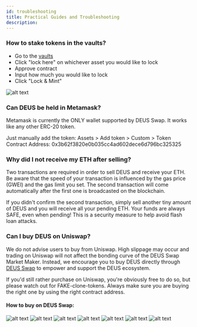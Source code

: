 ```yaml
---
id: troubleshooting
title: Practical Guides and Troubleshooting
description:
---
```


### How to stake tokens in the vaults?

- Go to the [vaults](https://app.deus.finance/vaults/)
- Click "lock here" on whichever asset you would like to lock
- Approve contract
- Input how much you would like to lock
- Click "Lock & Mint"

![alt text](https://i.ibb.co/Hxn9RtS/image.png "Logo Title Text 1")

### Can DEUS be held in Metamask? 
Metamask is currently the ONLY wallet supported by DEUS Swap. It works like any other ERC-20 token.

Just manually add the token:
Assets > Add token > Custom > Token Contract Address: 0x3b62f3820e0b035cc4ad602dece6d796bc325325

### Why did I not receive my ETH after selling?
Two transactions are required in order to sell DEUS and receive your ETH. Be aware that the speed of your transaction is influenced by the gas price (GWEI) and the gas limit you set. The second transaction will come automatically after the first one is broadcasted on the blockchain. 

If you didn't confirm the second transaction, simply sell another tiny amount of DEUS and you will receive all your pending ETH. Your funds are always SAFE, even when pending! This is a security measure to help avoid flash loan attacks.

### Can I buy DEUS on Uniswap?
We do not advise users to buy from Uniswap. High slippage may occur and trading on Uniswap will not affect the bonding curve of the DEUS Swap Market Maker. Instead, we encourage you to buy DEUS directly through [DEUS Swap](https://app.deus.finance/swap) to empower and support the DEUS ecosystem. 

If you'd still rather purchase on Uniswap, you're obviously free to do so, but please watch out for FAKE-clone-tokens. Always make sure you are buying the right one by using the right contract address.

#### How to buy on DEUS Swap:
![alt text](https://i.ibb.co/0hknSHV/1.png "Step 1")
![alt text](https://i.ibb.co/0hknSHV/2.png "Step 2")
![alt text](https://i.ibb.co/0hknSHV/3.png "Step 3")
![alt text](https://i.ibb.co/0hknSHV/4.png "Step 4")
![alt text](https://i.ibb.co/0hknSHV/5.png "Step 5")
![alt text](https://i.ibb.co/0hknSHV/6.png "Step 6")
![alt text](https://i.ibb.co/0hknSHV/7.png "Step 7")

